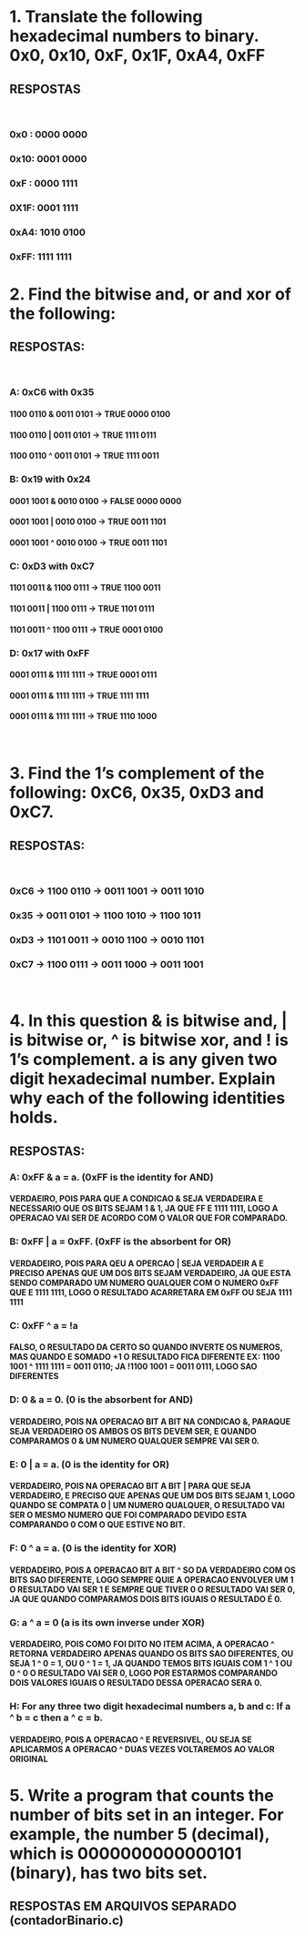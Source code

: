 # 1. Translate the following hexadecimal numbers to binary. 0x0, 0x10, 0xF, 0x1F, 0xA4, 0xFF

## RESPOSTAS
<br>

### 0x0 : 0000 0000
### 0x10: 0001 0000
### 0xF : 0000 1111
### 0X1F: 0001 1111
### 0xA4: 1010 0100
### 0xFF: 1111 1111

# 2. Find the bitwise and, or and xor of the following:

## RESPOSTAS:
<br>

### A: 0xC6 with 0x35
#### 1100 0110 & 0011 0101 -> TRUE 0000 0100
#### 1100 0110 | 0011 0101 -> TRUE 1111 0111
#### 1100 0110 ^ 0011 0101 -> TRUE 1111 0011
### B: 0x19 with 0x24
#### 0001 1001 & 0010 0100 -> FALSE 0000 0000
#### 0001 1001 | 0010 0100 -> TRUE 0011 1101
#### 0001 1001 ^ 0010 0100 -> TRUE 0011 1101
### C: 0xD3 with 0xC7
#### 1101 0011 & 1100 0111 -> TRUE 1100 0011
#### 1101 0011 | 1100 0111 -> TRUE 1101 0111
#### 1101 0011 ^ 1100 0111 -> TRUE 0001 0100
### D: 0x17 with 0xFF
#### 0001 0111 & 1111 1111 -> TRUE 0001 0111
#### 0001 0111 & 1111 1111 -> TRUE 1111 1111
#### 0001 0111 & 1111 1111 -> TRUE 1110 1000
<br>

# 3. Find the 1’s complement of the following: 0xC6, 0x35, 0xD3 and 0xC7.

## RESPOSTAS:
<br>

### 0xC6 -> 1100 0110 -> 0011 1001 -> 0011 1010
### 0x35 -> 0011 0101 -> 1100 1010 -> 1100 1011
### 0xD3 -> 1101 0011 -> 0010 1100 -> 0010 1101
### 0xC7 -> 1100 0111 -> 0011 1000 -> 0011 1001
<br>

# 4. In this question & is bitwise and, | is bitwise or, ^ is bitwise xor, and ! is 1’s complement. a is any given two digit hexadecimal number. Explain why each of the following identities holds.

## RESPOSTAS:
### A:  0xFF & a = a. (0xFF is the identity for AND)
#### VERDAEIRO, POIS PARA QUE A CONDICAO & SEJA VERDADEIRA E NECESSARIO QUE OS BITS SEJAM 1 & 1, JA QUE FF E 1111 1111, LOGO A OPERACAO VAI SER DE ACORDO COM O VALOR QUE FOR COMPARADO.
### B:  0xFF | a = 0xFF. (0xFF is the absorbent for OR)
#### VERDADEIRO, POIS PARA QEU A OPERCAO | SEJA VERDADEIR A E PRECISO APENAS QUE UM DOS BITS SEJAM VERDADEIRO, JA QUE ESTA SENDO COMPARADO UM NUMERO QUALQUER COM O NUMERO 0xFF QUE E 1111 1111, LOGO O RESULTADO ACARRETARA EM 0xFF OU SEJA 1111 1111 
### C: 0xFF ^ a = !a
#### FALSO, O RESULTADO DA CERTO SO QUANDO INVERTE OS NUMEROS, MAS QUANDO E SOMADO +1 O RESULTADO FICA DIFERENTE EX: 1100 1001 ^ 1111 1111 = 0011 0110; JA !1100 1001 = 0011 0111, LOGO SAO DIFERENTES
### D:  0 & a = 0. (0 is the absorbent for AND)
#### VERDADEIRO, POIS NA OPERACAO BIT A BIT NA CONDICAO &, PARAQUE SEJA VERDADEIRO OS AMBOS OS BITS DEVEM SER, E QUANDO COMPARAMOS 0 & UM NUMERO QUALQUER SEMPRE VAI SER 0.
### E: 0 | a = a. (0 is the identity for OR)
#### VERDADEIRO, POIS NA OPERACAO BIT A BIT | PARA QUE SEJA VERDADEIRO, E PRECISO QUE APENAS QUE UM DOS BITS SEJAM 1, LOGO QUANDO SE COMPATA 0 | UM NUMERO QUALQUER, O RESULTADO VAI SER O MESMO NUMERO QUE FOI COMPARADO DEVIDO ESTA COMPARANDO 0  COM O QUE ESTIVE NO BIT.
### F:  0 ^ a = a. (0 is the identity for XOR)
#### VERDADEIRO, POIS A OPERACAO BIT A BIT ^ SO DA VERDADEIRO COM OS BITS SAO DIFERENTE, LOGO  SEMPRE QUIE A OPERACAO ENVOLVER UM 1  O RESULTADO VAI SER 1  E SEMPRE QUE TIVER 0 O RESULTADO VAI SER 0, JA QUE QUANDO COMPARAMOS DOIS BITS IGUAIS O RESULTADO É 0.
### G:   a ^ a = 0 (a is its own inverse under XOR)
#### VERDADEIRO, POIS COMO FOI DITO NO ITEM ACIMA, A OPERACAO ^ RETORNA VERDADEIRO APENAS QUANDO OS BITS SAO DIFERENTES, OU SEJA 1 ^ 0 = 1, OU 0 ^ 1 = 1, JA QUANDO TEMOS BITS IGUAIS  COM 1 ^ 1 OU 0 ^ 0 O RESULTADO VAI SER 0, LOGO POR ESTARMOS COMPARANDO DOIS VALORES IGUAIS O RESULTADO DESSA OPERACAO SERA 0.
### H:  For any three two digit hexadecimal numbers a, b and c: If a ^ b = c then a ^ c = b.
#### VERDADEIRO, POIS A OPERACAO ^ E REVERSIVEL, OU SEJA SE APLICARMOS A OPERACAO ^ DUAS VEZES VOLTAREMOS AO VALOR ORIGINAL


# 5. Write a program that counts the number of bits set in an integer. For example, the number 5 (decimal), which is 0000000000000101 (binary), has two bits set.

## RESPOSTAS EM ARQUIVOS SEPARADO (contadorBinario.c)